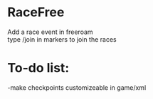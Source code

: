 # RaceFree
Add a race event in freeroam<br/>
type /join in markers to join the races
# To-do list:
-make checkpoints customizeable in game/xml 
